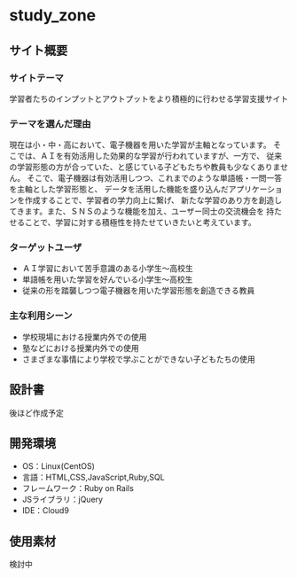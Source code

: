 # study_zone

## サイト概要

### サイトテーマ
学習者たちのインプットとアウトプットをより積極的に行わせる学習支援サイト
​
### テーマを選んだ理由
現在は小・中・高において、電子機器を用いた学習が主軸となっています。
そこでは、ＡＩを有効活用した効果的な学習が行われていますが、一方で、
従来の学習形態の方が合っていた、と感じている子どもたちや教員も少なくありません。
そこで、電子機器は有効活用しつつ、これまでのような単語帳・一問一答を主軸とした学習形態と、
データを活用した機能を盛り込んだアプリケーションを作成することで、学習者の学力向上に繋げ、
新たな学習のあり方を創造してきます。また、ＳＮＳのような機能を加え、ユーザー同士の交流機会を
持たせることで、学習に対する積極性を持たせていきたいと考えています。
​
### ターゲットユーザ
- ＡＩ学習において苦手意識のある小学生〜高校生
- 単語帳を用いた学習を好んでいる小学生〜高校生
- 従来の形を踏襲しつつ電子機器を用いた学習形態を創造できる教員
​
### 主な利用シーン
- 学校現場における授業内外での使用
- 塾などにおける授業内外での使用
- さまざまな事情により学校で学ぶことができない子どもたちの使用
​
## 設計書

後ほど作成予定
​
## 開発環境
- OS：Linux(CentOS)
- 言語：HTML,CSS,JavaScript,Ruby,SQL
- フレームワーク：Ruby on Rails
- JSライブラリ：jQuery
- IDE：Cloud9
​
## 使用素材
検討中